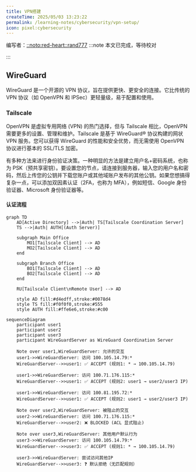 ```yaml
---
title: VPN搭建
createTime: 2025/05/03 13:23:22
permalink: /learning-notes/cybersecurity/vpn-setup/
icon: pixel:cybersecurity
---
```


编写者：[::noto:red-heart::rand777](/friends/persons/)
:::note 本文已完成，等待校对

:::

## WireGuard

WireGuard 是一个开源的 VPN 协议，旨在提供更快、更安全的连接。它比传统的 VPN 协议（如 OpenVPN 和 IPSec）更轻量级，易于配置和使用。

### Tailscale

<LinkCard icon="simple-icons:tailscale" href="https://tailscale.com/" title="tailscale" description="Tailscale makes creating software-defined networks easy: securely connecting users, services, and devices."></LinkCard>

OpenVPN 是虚拟专用网络 (VPN) 的热门选择，但与 Tailscale 相比，OpenVPN 需要更多的设置、管理和维护。Tailscale 是基于 WireGuard® 协议构建的网状 VPN 服务。您可以获得 WireGuard 的性能和安全优势，而无需使用 OpenVPN 协议进行基本的 SSL/TLS 加密。

有多种方法来进行身份验证决策。一种明显的方法是建立用户名+密码系统，也称为 PSK（预共享密钥）。要设置您的节点，请连接到服务器，输入您的用户名和密码，然后上传您的公钥并下载您账户或其他域账户发布的其他公钥。如果您想搞得复杂一点，可以添加双因素认证（2FA，也称为 MFA），例如短信、Google 身份验证器、Microsoft 身份验证器等。

#### 认证流程
```mermaid
graph TD
    AD[Active Directory] -->|Auth| TS[Tailscale Coordination Server]
    TS -->|Auth| AUTH[(Auth Server)]

    subgraph Main Office
        MO1[Tailscale Client] --> AD
        MO2[Tailscale Client] --> AD
    end

    subgraph Branch Office
        BO1[Tailscale Client] --> AD
        BO2[Tailscale Client] --> AD
    end

    RU[Tailscale Client\nRemote User] --> AD

    style AD fill:#d4edff,stroke:#0078d4
    style TS fill:#f0f0f0,stroke:#555
    style AUTH fill:#ffe6e6,stroke:#c00
```

```mermaid
sequenceDiagram
    participant user1
    participant user2
    participant user3
    participant WireGuardServer as WireGuard Coordination Server

    Note over user1,WireGuardServer: 允许的交互
    user1->>WireGuardServer: 访问 100.105.14.79:*
    WireGuardServer-->>user1: ✅ ACCEPT (规则1: * → 100.105.14.79)
    
    user1->>WireGuardServer: 访问 100.71.176.115:*
    WireGuardServer-->>user1: ✅ ACCEPT (规则2: user1 → user2/user3 IP)
    
    user1->>WireGuardServer: 访问 100.81.195.72:*
    WireGuardServer-->>user1: ✅ ACCEPT (规则2: user1 → user2/user3 IP)

    Note over user2,WireGuardServer: 被阻止的交互
    user2->>WireGuardServer: 访问 100.71.176.115:*
    WireGuardServer-->>user2: ❌ BLOCKED (ACL 显式阻止)

    Note over user3,WireGuardServer: 其他用户默认行为
    user3->>WireGuardServer: 访问 100.105.14.79:*
    WireGuardServer-->>user3: ✅ ACCEPT (规则1: * → 100.105.14.79)
    
    user3->>WireGuardServer: 尝试访问其他IP
    WireGuardServer-->>user3: ❓ 默认拒绝（无匹配规则）
```